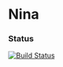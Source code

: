 Nina
===

### Status

[![Build Status](https://snap-ci.com/NinaDaPraia/Nina/branch/master/build_image)](https://snap-ci.com/NinaDaPraia/Nina/branch/master)